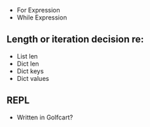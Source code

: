 - For Expression
- While Expression

## Length or iteration decision re:
- List len
- Dict len
- Dict keys
- Dict values

## REPL
- Written in Golfcart?
